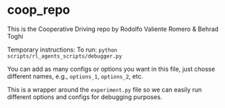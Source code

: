 # coop_repo
This is the Cooperative Driving repo by Rodolfo Valiente Romero & Behrad Toghi

Temporary instructions:
To run:
`python scripts/rl_agents_scripts/debugger.py`

You can add as many configs or options you want in this file, just chosse different names, e.g., `options_1`, `options_2`, etc.

This is a wrapper around the `experiment.py` file so we can easily run different options and configs for debugging purposes.
